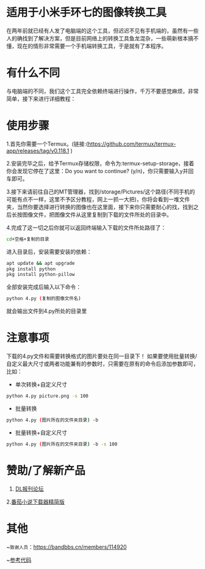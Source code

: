 # 适用于小米手环七的图像转换工具
在两年前就已经有人发了电脑端的这个工具，但迟迟不见有手机端的，虽然有一些人的确找到了解决方案，但是目前网络上的转换工具鱼龙混杂，一些萌新根本搞不懂，现在的情形非常需要一个手机端转换工具，于是就有了本程序。

# 有什么不同
与电脑端的不同，我们这个工具完全依赖终端进行操作，千万不要感觉麻烦，非常简单，接下来进行详细教程：

# 使用步骤
1.首先你需要一个Termux。(链接:(https://github.com/termux/termux-app/releases/tag/v0.118.1 )

2.安装完毕之后，给予Termux存储权限，命令为:termux-setup-storage，接着你会发现它停在了这里：Do you want to continue? (y/n)，你只需要输入y并回车即可。

3.接下来请前往自己的MT管理器，找到/storage/Pictures/这个路径(不同手机的可能有点不一样，这里不予区分教程，网上一抓一大把)，你将会看到一堆文件夹，当然你要选择进行转换的图像也在这里面，接下来你只需要耐心的找，找到之后长按图像文件，把图像文件从这里复制到下载的文件所处的目录中。

4.完成了这一切之后你就可以返回终端输入下载的文件所处路径了：
```bash
cd+空格+复制的目录
```
进入目录后，安装需要安装的依赖：
```bash
apt update && apt upgrade
pkg install python
pkg install python-pillow
```
全部安装完成后输入以下命令：
```bash
python 4.py (复制的图像文件名)
```

就会输出文件到4.py所处的目录里

# 注意事项
下载的4.py文件和需要转换格式的图片要处在同一目录下！
如果要使用批量转换/自定义最大尺寸或两者功能兼有的参数时，只需要在原有的命令后添加参数即可，比如：
- 单次转换+自定义尺寸
```bash
python 4.py picture.png -s 100
```
- 批量转换
```bash
python 4.py (图片所在的文件夹目录) -b
```
- 批量转换+自定义尺寸
```bash
python 4.py (图片所在的文件夹目录) -b -s 100
```

# 赞助/了解新产品
1. [DL报刊论坛](https://afdian.com/a/dlbaokanluntanos)

2.[番茄小说下载器精简版](https://github.com/Dlmily/Tomato-Novel-Downloader-Lite)

# 其他
~`致谢人员`：https://bandbbs.cn/members/114920

~[参考代码](https://github.com/p149u3/MiBand7Tools)
